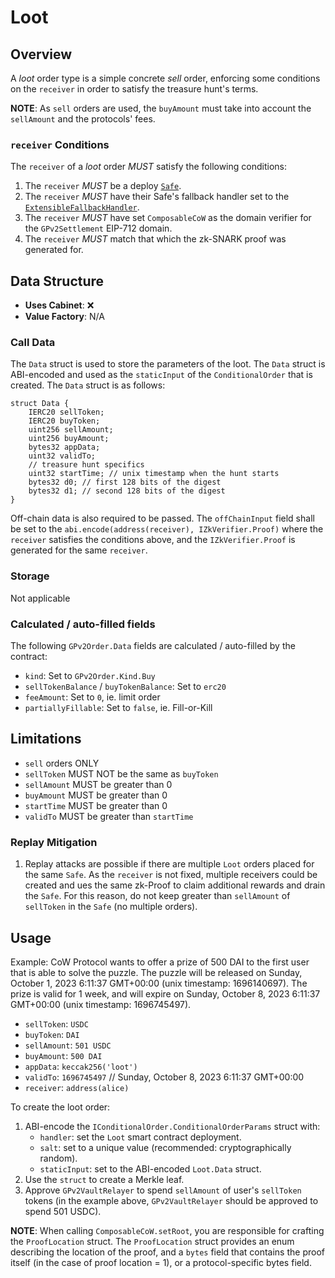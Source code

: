 # Loot

## Overview

A _loot_ order type is a simple concrete _sell_ order, enforcing some conditions on the `receiver` in order to satisfy the treasure hunt's terms.

**NOTE**: As `sell` orders are used, the `buyAmount` must take into account the `sellAmount` and the protocols' fees.

### `receiver` Conditions

The `receiver` of a _loot_ order _MUST_ satisfy the following conditions:

1. The `receiver` _MUST_ be a deploy [`Safe`](https://safe.global).
2. The `receiver` _MUST_ have their Safe's fallback handler set to the [`ExtensibleFallbackHandler`](https://github.com/cowprotocol/composable-cow).
3. The `receiver` _MUST_ have set `ComposableCoW` as the domain verifier for the `GPv2Settlement` EIP-712 domain.
4. The `receiver` _MUST_ match that which the zk-SNARK proof was generated for.


## Data Structure

* **Uses Cabinet**: ❌
* **Value Factory**: N/A

### Call Data

The `Data` struct is used to store the parameters of the loot. The `Data` struct is ABI-encoded and used as the `staticInput` of the `ConditionalOrder` that is created. The `Data` struct is as follows:

```solidity=
struct Data {
    IERC20 sellToken;
    IERC20 buyToken;
    uint256 sellAmount;
    uint256 buyAmount;
    bytes32 appData;
    uint32 validTo;
    // treasure hunt specifics
    uint32 startTime; // unix timestamp when the hunt starts
    bytes32 d0; // first 128 bits of the digest
    bytes32 d1; // second 128 bits of the digest
}
```

Off-chain data is also required to be passed. The `offChainInput` field shall be set to the `abi.encode(address(receiver), IZkVerifier.Proof)` where the `receiver` satisfies the conditions above, and the `IZkVerifier.Proof` is generated for the same `receiver`.

### Storage

Not applicable

### Calculated / auto-filled fields

The following `GPv2Order.Data` fields are calculated / auto-filled by the contract:

- `kind`: Set to `GPv2Order.Kind.Buy`
- `sellTokenBalance` / `buyTokenBalance`: Set to `erc20`
- `feeAmount`: Set to `0`, ie. limit order
- `partiallyFillable`: Set to `false`, ie. Fill-or-Kill

## Limitations

* `sell` orders ONLY
* `sellToken` MUST NOT be the same as `buyToken`
* `sellAmount` MUST be greater than 0
* `buyAmount` MUST be greater than 0
* `startTime` MUST be greater than 0
* `validTo` MUST be greater than `startTime`

### Replay Mitigation

1. Replay attacks are possible if there are multiple `Loot` orders placed for the same `Safe`. As the `receiver` is not fixed, multiple receivers could be created and ues the same zk-Proof to claim additional rewards and drain the `Safe`. For this reason, do not keep greater than `sellAmount` of `sellToken` in the `Safe` (no multiple orders).

## Usage

Example: CoW Protocol wants to offer a prize of 500 DAI to the first user that is able to solve the puzzle. The puzzle will be released on Sunday, October 1, 2023 6:11:37 GMT+00:00 (unix timestamp: 1696140697). The prize is valid for 1 week, and will expire on Sunday, October 8, 2023 6:11:37 GMT+00:00 (unix timestamp: 1696745497). 

- `sellToken`: `USDC`
- `buyToken`: `DAI`
- `sellAmount`: `501 USDC`
- `buyAmount`: `500 DAI`
- `appData`: `keccak256('loot')`
- `validTo`: `1696745497` // Sunday, October 8, 2023 6:11:37 GMT+00:00
- `receiver`: `address(alice)`

To create the loot order:

1. ABI-encode the `IConditionalOrder.ConditionalOrderParams` struct with:
    - `handler`: set the `Loot` smart contract deployment.
    - `salt`: set to a unique value (recommended: cryptographically random).
    - `staticInput`: set to the ABI-encoded `Loot.Data` struct.
2. Use the `struct` to create a Merkle leaf.
3. Approve `GPv2VaultRelayer` to spend `sellAmount` of user's `sellToken` tokens (in the example above, `GPv2VaultRelayer` should be approved to spend 501 USDC).

**NOTE**: When calling `ComposableCoW.setRoot`, you are responsible for crafting the `ProofLocation` struct. The `ProofLocation` struct provides an enum describing the location of the proof, and a `bytes` field that contains the proof itself (in the case of proof location = 1), or a protocol-specific bytes field.
